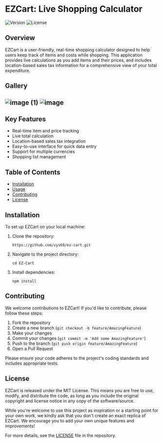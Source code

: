 # EZCart: Live Shopping Calculator

![Version](https://img.shields.io/badge/version-1.0.0-blue.svg)
![License](https://img.shields.io/badge/license-MIT-green.svg)

## Overview

EZCart is a user-friendly, real-time shopping calculator designed to help users keep track of items and costs while shopping. This application provides live calculations as you add items and their prices, and includes location-based sales tax information for a comprehensive view of your total expenditure.

## Gallery
![image (1)](https://github.com/user-attachments/assets/4d34604e-64f3-4aef-bcaf-902f1686bc98)
![image](https://github.com/user-attachments/assets/c0082395-d786-440c-8383-b9342ef612b8)
---
## Key Features

- Real-time item and price tracking
- Live total calculation
- Location-based sales tax integration
- Easy-to-use interface for quick data entry
- Support for multiple currencies
- Shopping list management

## Table of Contents

- [Installation](#installation)
- [Usage](#usage)
- [Contributing](#contributing)
- [License](#license)

## Installation

To set up EZCart on your local machine:

1. Clone the repository:
   ```
   https://github.com/vys69/ez-cart.git
   ```
2. Navigate to the project directory:
   ```
   cd EZ-Cart
   ```
3. Install dependencies:
   ```
   npm install
   ```

## Contributing

We welcome contributions to EZCart! If you'd like to contribute, please follow these steps:

1. Fork the repository
2. Create a new branch (`git checkout -b feature/AmazingFeature`)
3. Make your changes
4. Commit your changes (`git commit -m 'Add some AmazingFeature'`)
5. Push to the branch (`git push origin feature/AmazingFeature`)
6. Open a Pull Request

Please ensure your code adheres to the project's coding standards and includes appropriate tests.

## License

EZCart is released under the MIT License. This means you are free to use, modify, and distribute the code, as long as you include the original copyright and license notice in any copy of the software/source.

While you're welcome to use this project as inspiration or a starting point for your own work, we kindly ask that you don't create an exact replica of EZCart. We encourage you to add your own unique features and improvements!

For more details, see the [LICENSE](LICENSE) file in the repository.
